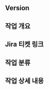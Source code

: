 ## Version

<!-- 
   ex) version 0.1.0
-->

## 작업 개요

<!-- 
   ex) 고양이가 야옹 소리를 내도록 수정
-->

## Jira 티켓 링크

<!-- 
   ex) https://mergerity.atlassian.net/browse/MERGY-XXXX
-->

## 작업 분류

<!-- 
   ex) - 버그 수정 or 신규 기능 or 프로젝트 구조 변경 등 ...
-->

## 작업 상세 내용

<!-- 
ex) - 네 발 짐승 클래스에 `크앙` 함수 추가
    - 고양이 클래스에서 `크앙` 함수에 `미야아옹.wav` 재생시킴
-->

